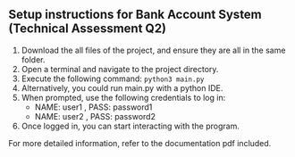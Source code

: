 ## Setup instructions for Bank Account System (Technical Assessment Q2)
1. Download the all files of the project, and ensure they are all in the same folder.
2. Open a terminal and navigate to the project directory.
3. Execute the following command: `python3 main.py`
4. Alternatively, you could run main.py with a python IDE.
5. When prompted, use the following credentials to log in:
   - NAME: user1 , PASS: password1
   - NAME: user2 , PASS: password2
6. Once logged in, you can start interacting with the program.<br>

For more detailed information, refer to the documentation pdf included.

